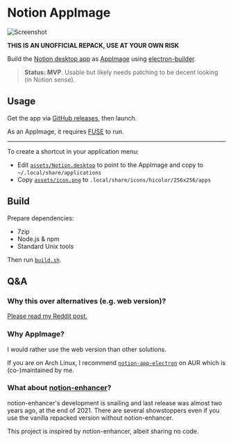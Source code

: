 # Notion AppImage

![Screenshot](https://i.redd.it/vlp26kemu3wb1.png)

**THIS IS AN UNOFFICIAL REPACK, USE AT YOUR OWN RISK**

Build the [Notion desktop app](https://www.notion.so/desktop) as [AppImage](https://appimage.org/) using [electron-builder](https://www.electron.build/).

> **Status: MVP**. Usable but likely needs patching to be decent looking (in Notion sense).

## Usage

Get the app via [GitHub releases](https://github.com/kidonng/notion-appimage/releases/latest), then launch.

As an AppImage, it requires [FUSE](https://github.com/AppImage/AppImageKit/wiki/FUSE) to run.

---

To create a shortcut in your application menu:

- Edit [`assets/Notion.desktop`](assets/Notion.desktop) to point to the AppImage and copy to `~/.local/share/applications`
- Copy [`assets/icon.png`](assets/icon.png) to `.local/share/icons/hicolor/256x256/apps`

## Build

Prepare dependencies:

- 7zip
- Node.js & npm
- Standard Unix tools

Then run [`build.sh`](build.sh).

## Q&A

### Why this over alternatives (e.g. web version)?

[Please read my Reddit post.](https://www.reddit.com/r/Notion/comments/17f8jhg/notion_desktop_app_on_linux_unofficial/)

### Why AppImage?

I would rather use the web version than other solutions.

If you are on Arch Linux, I recommend [`notion-app-electron`](https://aur.archlinux.org/packages/notion-app-electron) on AUR which is (co-)maintained by me.

### What about [notion-enhancer](https://github.com/notion-enhancer/notion-repackaged)?

notion-enhancer's development is snailing and last release was almost two years ago, at the end of 2021. There are several showstoppers even if you use the vanilla repacked version without notion-enhancer.

This project is inspired by notion-enhancer, albeit sharing no code.

